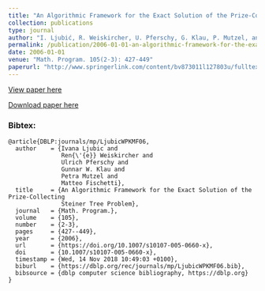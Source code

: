 ```yaml
---
title: "An Algorithmic Framework for the Exact Solution of the Prize-Collecting Steiner Tree Problem"
collection: publications
type: journal
author: "I. Ljubić, R. Weiskircher, U. Pferschy, G. Klau, P. Mutzel, and M.Fischetti"
permalink: /publication/2006-01-01-an-algorithmic-framework-for-the-exact-solution-of-the-prize-collecting-steiner-tree-problem
date: 2006-01-01
venue: "Math. Program. 105(2-3): 427-449"
paperurl: "http://www.springerlink.com/content/bv873011l127803u/fulltext.pdf"
---
```


[View paper here](http://www.springerlink.com/content/bv873011l127803u/fulltext.pdf)

[Download paper here](http://www.ads.tuwien.ac.at/publications/bib/pdf/MPB_PCSTP.pdf)

### Bibtex:

```
@article{DBLP:journals/mp/LjubicWPKMF06,
  author    = {Ivana Ljubic and
               Ren{\'{e}} Weiskircher and
               Ulrich Pferschy and
               Gunnar W. Klau and
               Petra Mutzel and
               Matteo Fischetti},
  title     = {An Algorithmic Framework for the Exact Solution of the Prize-Collecting
               Steiner Tree Problem},
  journal   = {Math. Program.},
  volume    = {105},
  number    = {2-3},
  pages     = {427--449},
  year      = {2006},
  url       = {https://doi.org/10.1007/s10107-005-0660-x},
  doi       = {10.1007/s10107-005-0660-x},
  timestamp = {Wed, 14 Nov 2018 10:49:03 +0100},
  biburl    = {https://dblp.org/rec/journals/mp/LjubicWPKMF06.bib},
  bibsource = {dblp computer science bibliography, https://dblp.org}
}
```

